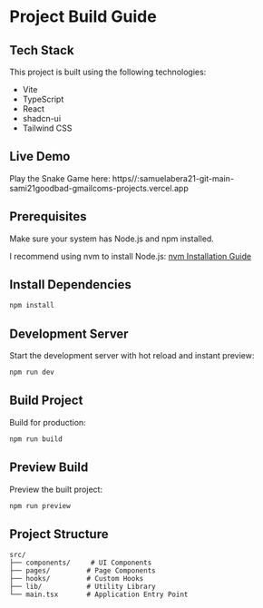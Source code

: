 # Project Build Guide

## Tech Stack

This project is built using the following technologies:

- Vite
- TypeScript
- React
- shadcn-ui
- Tailwind CSS


## Live Demo
Play the Snake Game here: https//:samuelabera21-git-main-sami21goodbad-gmailcoms-projects.vercel.app



## Prerequisites

Make sure your system has Node.js and npm installed.

I recommend using nvm to install Node.js: [nvm Installation Guide](https://github.com/nvm-sh/nvm#installing-and-updating)

## Install Dependencies

```sh
npm install
```

## Development Server

Start the development server with hot reload and instant preview:

```sh
npm run dev
```

## Build Project

Build for production:

```sh
npm run build
```

## Preview Build

Preview the built project:

```sh
npm run preview
```

## Project Structure

```
src/
├── components/     # UI Components
├── pages/         # Page Components
├── hooks/         # Custom Hooks
├── lib/           # Utility Library
└── main.tsx       # Application Entry Point
```
